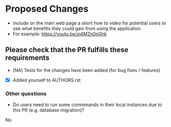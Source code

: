 # Proposed Changes

- Include on the main web page a short how to video for potential users to 
  see what benefits they could gain from using the application.
- For example: https://youtu.be/xi4MZn0nGhk

## Please check that the PR fulfills these requirements

- [NA] Tests for the changes have been added (for bug fixes / features)
- [X] Added yourself to AUTHORS.rst

### Other questions

* Do users need to run some commmands in their local instances due to this PR
  (e.g. database migration)?

No